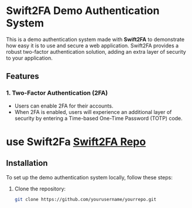 # Swift2FA Demo Authentication System

This is a demo authentication system made with **Swift2FA** to demonstrate how easy it is to use and secure a web application. Swift2FA provides a robust two-factor authentication solution, adding an extra layer of security to your application.

## Features

### 1. Two-Factor Authentication (2FA)
- Users can enable  2FA for their accounts.
- When 2FA is enabled, users will experience an additional layer of security by entering a Time-based One-Time Password (TOTP) code.

# use Swift2Fa  [Swift2FA Repo](https://github.com/codetesla51/swift2FA)

## Installation

To set up the demo authentication system locally, follow these steps:

1. Clone the repository:
   ```bash
   git clone https://github.com/yourusername/yourrepo.git
